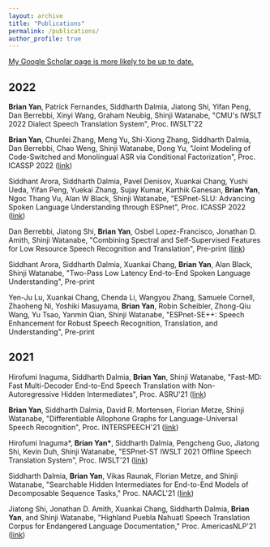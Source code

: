 ```yaml
---
layout: archive
title: "Publications"
permalink: /publications/
author_profile: true
---
```

[My Google Scholar page is more likely to be up to date.](https://scholar.google.com/citations?user=Pn3DcuUAAAAJ&hl=en)

## 2022

**Brian Yan**, Patrick Fernandes, Siddharth Dalmia, Jiatong Shi, Yifan Peng, Dan Berrebbi, Xinyi Wang, Graham Neubig, Shinji Watanabe, "CMU's IWSLT 2022 Dialect Speech Translation System", Proc. IWSLT'22

**Brian Yan**, Chunlei Zhang, Meng Yu, Shi-Xiong Zhang, Siddharth Dalmia, Dan Berrebbi, Chao Weng, Shinji Watanabe, Dong Yu, "Joint Modeling of Code-Switched and Monolingual ASR via Conditional Factorization", Proc. ICASSP 2022 ([link](https://arxiv.org/abs/2111.15016))

Siddhant Arora, Siddharth Dalmia, Pavel Denisov, Xuankai Chang, Yushi Ueda, Yifan Peng, Yuekai Zhang, Sujay Kumar, Karthik Ganesan, **Brian Yan**, Ngoc Thang Vu, Alan W Black, Shinji Watanabe, "ESPnet-SLU: Advancing Spoken Language Understanding through ESPnet", Proc. ICASSP 2022 ([link](https://arxiv.org/abs/2111.14706))

Dan Berrebbi, Jiatong Shi, **Brian Yan**, Osbel Lopez-Francisco, Jonathan D. Amith, Shinji Watanabe, "Combining Spectral and Self-Supervised Features for Low Resource Speech Recognition and Translation", Pre-print ([link](https://arxiv.org/abs/2204.02470))

Siddhant Arora, Siddharth Dalmia, Xuankai Chang, **Brian Yan**, Alan Black, Shinji Watanabe, "Two-Pass Low Latency End-to-End Spoken Language Understanding", Pre-print

Yen-Ju Lu, Xuankai Chang, Chenda Li, Wangyou Zhang, Samuele Cornell, Zhaoheng Ni, Yoshiki Masuyama, **Brian Yan**, Robin Scheibler, Zhong-Qiu Wang, Yu Tsao, Yanmin Qian, Shinji Watanabe, "ESPnet-SE++: Speech Enhancement for Robust Speech Recognition, Translation, and Understanding", Pre-print

## 2021

Hirofumi Inaguma, Siddharth Dalmia, **Brian Yan**, Shinji Watanabe, "Fast-MD: Fast Multi-Decoder End-to-End Speech Translation with Non-Autoregressive Hidden Intermediates", Proc. ASRU'21 ([link](https://arxiv.org/abs/2109.12804))

**Brian Yan**, Siddharth Dalmia, David R. Mortensen, Florian Metze, Shinji Watanabe, "Differentiable Allophone Graphs for Language-Universal Speech Recognition", Proc. INTERSPEECH'21 ([link](https://arxiv.org/abs/2107.11628))

Hirofumi Inaguma\*, **Brian Yan\***, Siddharth Dalmia, Pengcheng Guo, Jiatong Shi, Kevin Duh, Shinji Watanabe, "ESPnet-ST IWSLT 2021 Offline Speech Translation System", Proc. IWSLT'21 ([link](https://arxiv.org/abs/2107.00636))

Siddharth Dalmia, **Brian Yan**, Vikas Raunak, Florian Metze, and Shinji Watanabe, "Searchable Hidden Intermediates for End-to-End Models of Decomposable Sequence Tasks," Proc. NAACL'21 ([link](https://arxiv.org/abs/2105.00573))

Jiatong Shi, Jonathan D. Amith, Xuankai Chang, Siddharth Dalmia, **Brian Yan**, and Shinji Watanabe, "Highland Puebla Nahuatl Speech Translation Corpus for Endangered Language Documentation," Proc. AmericasNLP'21 ([link](https://aclanthology.org/2021.americasnlp-1.7/))
